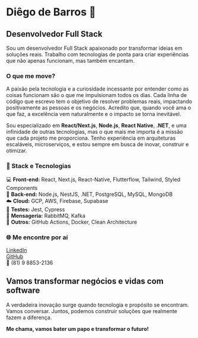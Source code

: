 
# Diêgo de Barros 👾

## Desenvolvedor Full Stack

Sou um desenvolvedor Full Stack apaixonado por transformar ideias em soluções reais. Trabalho com tecnologias de ponta para criar experiências que não apenas funcionam, mas também encantam.

### O que me move?

A paixão pela tecnologia e a curiosidade incessante por entender como as coisas funcionam são o que me impulsionam todos os dias. Cada linha de código que escrevo tem o objetivo de resolver problemas reais, impactando positivamente as pessoas e os negócios. Acredito que, quando você ama o que faz, a excelência vem naturalmente e o impacto se torna inevitável.

Sou especializado em **React/Next.js**, **Node.js**, **React Native**, **.NET**, e uma infinidade de outras tecnologias, mas o que mais me importa é a missão que cada projeto me proporciona. Tenho experiência em arquiteturas escaláveis, microserviços, e estou sempre em busca de inovar, construir e otimizar.

### 🚀 Stack e Tecnologias

💻 **Front-end:** React, Next.js, React-Native, Flutterflow, Tailwind, Styled Components  
🧠 **Back-end:** Node.js, NestJS, .NET, PostgreSQL, MySQL, MongoDB  
☁️ **Cloud:** GCP, AWS, Firebase, Supabase  
🧪 **Testes:** Jest, Cypress  
🔧 **Mensageria:** RabbitMQ, Kafka  
🔧 **Outros:** GitHub Actions, Docker, Clean Architecture  

### 🌐 Me encontre por aí

[LinkedIn](https://www.linkedin.com/in/diêgodebarros)  
[GitHub](https://github.com/dig-ie)  
📱 (81) 9 8853-2136

## Vamos transformar negócios e vidas com software

A verdadeira inovação surge quando tecnologia e propósito se encontram. Vamos conversar. Juntos, podemos construir soluções que realmente fazem a diferença.

**Me chama, vamos bater um papo e transformar o futuro!**
